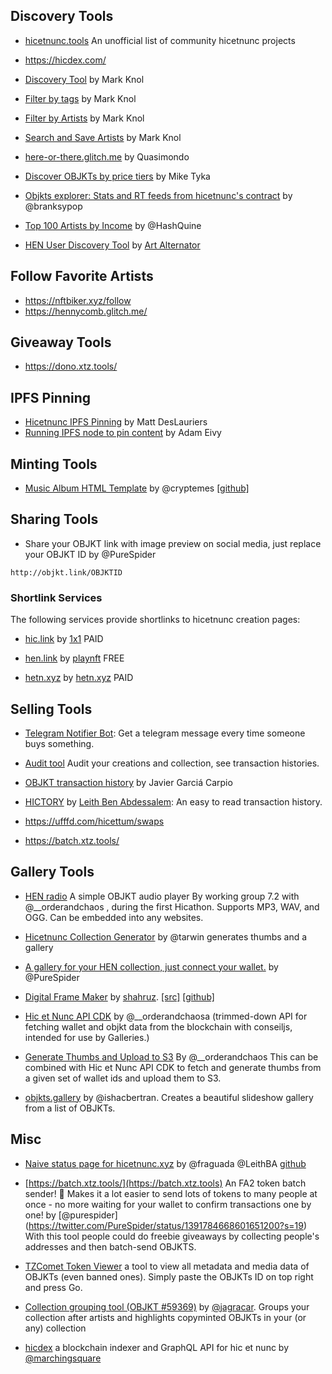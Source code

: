 ## Discovery Tools

* [hicetnunc.tools](https://hicetnunc.tools) An unofficial list of community hicetnunc projects

* https://hicdex.com/

* [Discovery Tool](https://projects.stroep.nl/hicetnunc/#discover) by Mark Knol

* [Filter by tags](https://projects.stroep.nl/hicetnunc/#tags) by Mark Knol

* [Filter by Artists](https://projects.stroep.nl/hicetnunc/#artists) by Mark Knol

* [Search and Save Artists](https://projects.stroep.nl/hicetnunc/#artists) by Mark Knol

* [here-or-there.glitch.me](https://here-or-there.glitch.me/) by Quasimondo

* [Discover OBJKTs by price tiers](https://hicetnunc.miketyka.com) by Mike Tyka

* [Objkts explorer: Stats and RT feeds from hicetnunc's contract](https://objkts.xyz/) by @branksypop

* [Top 100 Artists by Income](https://hashquine.github.io/hicetnunc/artists-by-income-3/index.html) by @HashQuine

* [HEN User Discovery Tool](https://karengin.com/hen/#tz1ZuRLk8zSwHB9T9FzDQqsiryXprLrH5xF2) by [Art Alternator](https://twitter.com/aalternator) 

## Follow Favorite Artists
* https://nftbiker.xyz/follow
* https://hennycomb.glitch.me/

## Giveaway Tools
* https://dono.xtz.tools/

## IPFS Pinning

* [Hicetnunc IPFS Pinning](https://gist.github.com/mattdesl/47f4ea12ea131eed8401bdacf95a1f47) by Matt DesLauriers
* [Running IPFS node to pin content](https://twitter.com/antic/status/1374417104489697283?s=20) by Adam Eivy

## Minting Tools
* [Music Album HTML Template](https://www.hicetnunc.xyz/objkt/25359) by @cryptemes [[github]](https://github.com/EMES77/HEN_MusicAlbum_Template/releases/download/v2.0/CRYPTEMES_HEN_MusicAlbum_Template.zip)

## Sharing Tools
* Share your OBJKT link with image preview on social media, just replace your OBJKT ID by @PureSpider

```http://objkt.link/OBJKTID```

### Shortlink Services
The following services provide shortlinks to hicetnunc creation pages:

* [hic.link](https://hic.link) by [1x1](https://twitter.com/1x1_NFT) PAID

* [hen.link](https://hen.link/) by [playnft](https://twitter.com/playnft) FREE

* [hetn.xyz](https://hetn.xyz) by [hetn.xyz](https://hetn.xyz) PAID

## Selling Tools
* [Telegram Notifier Bot](https://tzsnt.fr/): Get a telegram message every time someone buys something.

* [Audit tool](https://hicetnunc.miketyka.com/audit) Audit your creations and collection, see transaction histories.

* [OBJKT transaction history](https://hicetnunc.xyz/objkt/46415) by Javier Garciá Carpio

* [HICTORY](https://hictory.glitch.me/#tz2HwP1JKEjEy4H8RxPMkoHWuSzUWZsRSC3R) by [Leith Ben Abdessalem](https://twitter.com/LeithBA): An easy to read transaction history.

* https://ufffd.com/hicettum/swaps

* https://batch.xtz.tools/

## Gallery Tools

* [HEN radio](https://hicetnunc.tools/radio) A simple OBJKT audio player By working group 7.2 with @__orderandchaos , during the first Hicathon. Supports MP3, WAV, and OGG. Can be embedded into any websites.

* [Hicetnunc Collection Generator](https://github.com/tarwin/hicetnunc-collection-generator) by @tarwin generates thumbs and a gallery

* [A gallery for your HEN collection, just connect your wallet.](https://hen-gallery.herokuapp.com/) by @PureSpider

* [Digital Frame Maker](https://primitive-objkts.gimmix.org/) by [shahruz](https://github.com/shahruz). [[src]](https://github.com/gimmix-org/primitive-objkts) [[github]](https://github.com/gimmix-org/primitive-objkts)

* [Hic et Nunc API CDK](https://github.com/OrderAndCh4oS/hicetnunc-api-cdk) by @__orderandchaosa (trimmed-down API for fetching wallet and objkt data from the blockchain with conseiljs, intended for use by Galleries.)

* [Generate Thumbs and Upload to S3](https://github.com/OrderAndCh4oS/hicetnunc-generate-thumbs-and-upload-to-s3) By @__orderandchaos
This can be combined with Hic et Nunc API CDK to fetch and generate thumbs from a given set of wallet ids and upload them to S3. 

* [objkts.gallery](https://objkts.gallery) by @ishacbertran. Creates a beautiful slideshow gallery from a list of OBJKTs.

## Misc
* [Naive status page for hicetnunc.xyz](https://hicetnuncstatus.herokuapp.com/) by @fraguada @LeithBA [github](https://github.com/fraguada/hicetnuncstatus)

* [https://batch.xtz.tools/](https://batch.xtz.tools) An FA2 token batch sender! 🥳 Makes it a lot easier to send lots of tokens to many people at once - no more waiting for your wallet to confirm transactions one by one! by [@purespider] (https://twitter.com/PureSpider/status/1391784668601651200?s=19) With this tool people could do freebie giveaways by collecting people's addresses and then batch-send OBJKTS.

* [TZComet Token Viewer](https://tzcomet.io/#/token/KT1RJ6PbjHpwc3M5rw5s2Nbmefwbuwbdxton/6291%3Falways-show-multimedia%3Dtrue) a tool to view all metadata and media data of OBJKTs (even banned ones). Simply paste the OBJKTs ID on top right and press Go.

* [Collection grouping tool (OBJKT #59369)](https://www.hicetnunc.xyz/objkt/59369) by [@jagracar](https://twitter.com/jagracar). Groups your collection after artists and highlights copyminted OBJKTs in your (or any) collection

* [hicdex](https://hicdex.com/) a blockchain indexer and GraphQL API for hic et nunc by [@marchingsquare](https://twitter.com/marchingsquare)